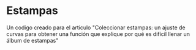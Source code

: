 # Estampas
Un codigo creado para el articulo "Coleccionar estampas: un ajuste de curvas para obtener una función que explique por qué es difícil llenar un álbum de estampas"
